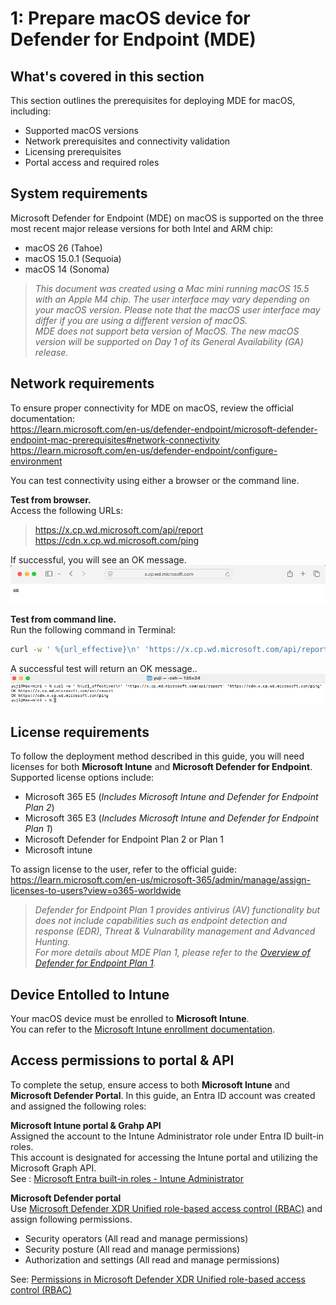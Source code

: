 # 1: Prepare macOS device for Defender for Endpoint (MDE)

## What's covered in this section
This section outlines the prerequisites for deploying MDE for macOS, including:
- Supported macOS versions
- Network prerequisites and connectivity validation
- Licensing prerequisites
- Portal access and required roles

## System requirements
Microsoft Defender for Endpoint (MDE) on macOS is supported on the three most recent major release versions for both Intel and ARM chip:
- macOS 26 (Tahoe)
- macOS 15.0.1 (Sequoia)
- macOS 14 (Sonoma)
  
> *This document was created using a Mac mini running macOS 15.5 with an Apple M4 chip.  The user interface may vary depending on your macOS version.*
> *Please note that the macOS user interface may differ if you are using a different version of macOS.*  
> *MDE does not support beta version of MacOS. The new macOS version will be supported on Day 1 of its General Availability (GA) release.*

## Network requirements
To ensure proper connectivity for MDE on macOS, review the official documentation:  
 https://learn.microsoft.com/en-us/defender-endpoint/microsoft-defender-endpoint-mac-prerequisites#network-connectivity  
 https://learn.microsoft.com/en-us/defender-endpoint/configure-environment  
 
You can test connectivity using either a browser or the command line.

**Test from browser.**  
Access the following URLs:
>  https://x.cp.wd.microsoft.com/api/report  
>  https://cdn.x.cp.wd.microsoft.com/ping

If successful, you will see an OK message.
![image alt](https://github.com/yujiaoMSFT/Microsoft-Defender-For-Endpoint/blob/475f6b6767a0e4b75a419374000bceb22b81872c/Images/macOS/NetworkAccessTest-Browser.png)

**Test from command line.**  
Run the following command in Terminal:

 ```sh
curl -w ' %{url_effective}\n' 'https://x.cp.wd.microsoft.com/api/report' 'https://cdn.x.cp.wd.microsoft.com/ping'
 ```
A successful test will return an OK message..
![image alt](https://github.com/yujiaoMSFT/Microsoft-Defender-For-Endpoint/blob/640d73e0452a31e36b7e39a3d048a10d71a25f59/Images/macOS/NetworkAccessTest-Terminal.png)

## License requirements
To follow the deployment method described in this guide, you will need licenses for both **Microsoft Intune** and **Microsoft Defender for Endpoint**.
Supported license options include:
- Microsoft 365 E5 (*Includes Microsoft Intune and Defender for Endpoint Plan 2*)
- Microsoft 365 E3 (*Includes Microsoft Intune and Defender for Endpoint Plan 1*)
- Microsoft Defender for Endpoint Plan 2 or Plan 1
- Microsoft intune 

To assign license to the user, refer to the official guide:  
https://learn.microsoft.com/en-us/microsoft-365/admin/manage/assign-licenses-to-users?view=o365-worldwide

> *Defender for Endpoint Plan 1 provides antivirus (AV) functionality but does not include capabilities such as endpoint detection and response (EDR), Threat & Vulnarability management and Advanced Hunting.*  
> *For more details about MDE Plan 1, please refer to the [Overview of Defender for Endpoint Plan 1](https://learn.microsoft.com/en-us/defender-endpoint/defender-endpoint-plan-1).*

## Device Entolled to Intune
Your macOS device must be enrolled to **Microsoft Intune**.  
You can refer to the [Microsoft Intune enrollment documentation](https://learn.microsoft.com/en-us/intune/intune-service/enrollment/macos-enroll).


## Access permissions to portal & API
To complete the setup, ensure access to both **Microsoft Intune** and **Microsoft Defender Portal**.
In this guide, an Entra ID account was created and assigned the following roles:

**Microsoft Intune portal & Grahp API**  
Assigned the account to the Intune Administrator role under Entra ID built-in roles.  
This account is designated for accessing the Intune portal and utilizing the Microsoft Graph API.  
See : [Microsoft Entra built-in roles - Intune Administrator](https://learn.microsoft.com/en-us/entra/identity/role-based-access-control/permissions-reference#intune-administrator)

**Microsoft Defender portal**  
Use [Microsoft Defender XDR Unified role-based access control (RBAC)](https://learn.microsoft.com/en-us/defender-xdr/manage-rbac) and assign following permissions.  
-  Security operators (All read and manage permissions)
-  Security posture  (All read and manage permissions)
-  Authorization and settings (All read and manage permissions)

See: [Permissions in Microsoft Defender XDR Unified role-based access control (RBAC)](https://learn.microsoft.com/en-us/defender-xdr/custom-permissions-details)

